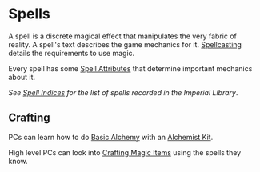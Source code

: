 # Spells

A spell is a discrete magical effect that manipulates the very fabric of reality. A spell's text describes the game mechanics for it. [Spellcasting](Spellcasting/Spellcasting.md) details the requirements to use magic.

Every spell has some [Spell Attributes](Spells/Spell%20Attributes.md) that determine important mechanics about it.

*See [Spell Indices](Spells/Spells%20by%20Level/Spell%20Indices.md) for the list of spells recorded in the Imperial Library*.

## Crafting

PCs can learn how to do [Basic Alchemy](Crafting/Basic%20Alchemy.md) with an [Alchemist Kit](../Items%20and%20Gear/Gear/100%20Coins/Alchemist%20Kit.md).

High level PCs can look into [Crafting Magic Items](Crafting/Crafting%20Magic%20Items.md) using the spells they know.
